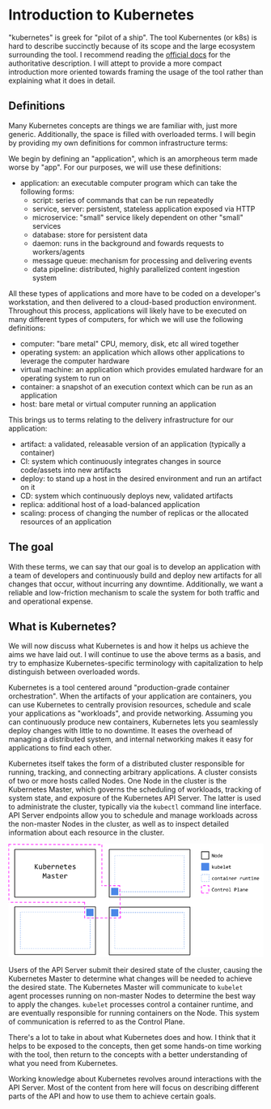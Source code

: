 # Introduction to Kubernetes

"kubernetes" is greek for "pilot of a ship". The tool Kubernentes (or k8s) is hard to describe succinctly because of its scope and the large ecosystem surrounding the tool. I recommend reading the [official docs](https://kubernetes.io/docs/concepts/) for the authoritative description. I will attept to provide a more compact introduction more oriented towards framing the usage of the tool rather than explaining what it does in detail.

## Definitions

Many Kubernetes concepts are things we are familiar with, just more generic. Additionally, the space is filled with overloaded terms. I will begin by providing my own definitions for common infrastructure terms:

We begin by defining an "application", which is an amorpheous term made worse by "app". For our purposes, we will use these definitions:
- application: an executable computer program which can take the following forms:
  - script: series of commands that can be run repeatedly
  - service, server: persistent, stateless application exposed via HTTP
  - microservice: "small" service likely dependent on other "small" services
  - database: store for persistent data
  - daemon: runs in the background and fowards requests to workers/agents
  - message queue: mechanism for processing and delivering events
  - data pipeline: distributed, highly parallelized content ingestion system

All these types of applications and more have to be coded on a developer's workstation, and then delivered to a cloud-based production environment. Throughout this process, applications will likely have to be executed on many different types of computers, for which we will use the following definitions:

- computer: "bare metal" CPU, memory, disk, etc all wired together
- operating system: an application which allows other applications to leverage the computer hardware
- virtual machine: an application which provides emulated hardware for an operating system to run on
- container: a snapshot of an execution context which can be run as an application
- host: bare metal or virtual computer running an application

This brings us to terms relating to the delivery infrastructure for our application:

- artifact: a validated, releasable version of an application (typically a container)
- CI: system which continuously integrates changes in source code/assets into new artifacts
- deploy: to stand up a host in the desired environment and run an artifact on it
- CD: system which continuously deploys new, validated artifacts
- replica: additional host of a load-balanced application
- scaling: process of changing the number of replicas or the allocated resources of an application

## The goal
With these terms, we can say that our goal is to develop an application with a team of developers and continuously build and deploy new artifacts for all changes that occur, without incurring any downtime. Additionally, we want a reliable and low-friction mechanism to scale the system for both traffic and and operational expense. 

## What is Kubernetes?
We will now discuss what Kubernetes is and how it helps us achieve the aims we have laid out. I will continue to use the above terms as a basis, and try to emphasize Kubernetes-specific terminology with capitalization to help distinguish between overloaded words.

Kubernetes is a tool centered around "production-grade container orchestration". When the artifacts of your application are containers, you can use Kubernetes to centrally provision resources, schedule and scale your applications as "workloads", and provide networking. Assuming you can continuously produce new containers, Kubernetes lets you seamlessly deploy changes with little to no downtime. It eases the overhead of managing a distributed system, and internal networking makes it easy for applications to find each other.

Kubernetes itself takes the form of a distributed cluster responsible for running, tracking, and connecting arbitrary applications. A cluster consists of two or more hosts called Nodes. One Node in the cluster is the Kubernetes Master, which governs the scheduling of workloads, tracking of system state, and exposure of the Kubernetes API Server. The latter is used to administrate the cluster, typically via the `kubectl` command line interface. API Server endpoints allow you to schedule and manage workloads across the non-master Nodes in the cluster, as well as to inspect detailed information about each resource in the cluster.

![Control Plane](./pictures/k8s-cluster-1.png "Control Plane")

Users of the API Server submit their desired state of the cluster, causing the Kubernetes Master to determine what changes will be needed to achieve the desired state. The Kubernetes Master will communicate to `kubelet` agent processes running on non-master Nodes to determine the best way to apply the changes. `kubelet` processes control a container runtime, and are eventually responsible for running containers on the Node. This system of communication is referred to as the Control Plane.

There's a lot to take in about what Kubernetes does and how. I think that it helps to be exposed to the concepts, then get some hands-on time working with the tool, then return to the concepts with a better understanding of what you need from Kubernetes. 

Working knowledge about Kubernetes revolves around interactions with the API Server. Most of the content from here will focus on describing different parts of the API and how to use them to achieve certain goals.

